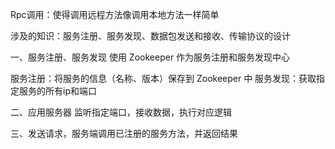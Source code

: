 Rpc调用：使得调用远程方法像调用本地方法一样简单

涉及的知识：服务注册、服务发现、数据包发送和接收、传输协议的设计

一、服务注册、服务发现 使用 Zookeeper 作为服务注册和服务发现中心

服务注册：将服务的信息（名称、版本）保存到 Zookeeper 中 服务发现：获取指定服务的所有ip和端口

二、应用服务器 监听指定端口，接收数据，执行对应逻辑

三、发送请求，服务端调用已注册的服务方法，并返回结果